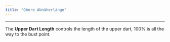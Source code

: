 ```yaml
---
title: "Obere Abnäherlänge"
---
```


***

The **Upper Dart Length** controls the length of the upper dart, 100% is all the way to the bust point.




